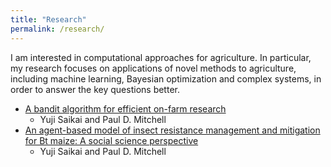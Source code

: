 ```yaml
---
title: "Research"
permalink: /research/
---
```


I am interested in computational approaches for agriculture. In particular, my research focuses on applications of novel methods to agriculture, including machine learning, Bayesian optimization and complex systems, in order to answer the key questions better.

* [A bandit algorithm for efficient on-farm research](https://github.com/ysaikai/MABPS/)
  - Yuji Saikai and Paul D. Mitchell
* [An agent-based model of insect resistance management and mitigation for Bt maize: A social science perspective](https://github.com/ysaikai/BTABM/)
  - Yuji Saikai and Paul D. Mitchell
